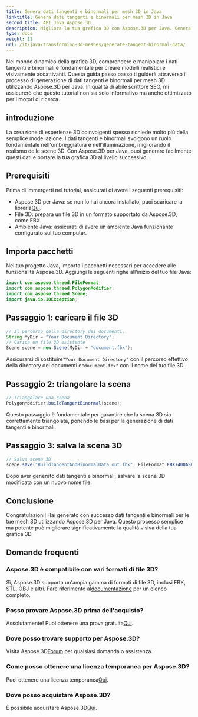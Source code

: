 ```yaml
---
title: Genera dati tangenti e binormali per mesh 3D in Java
linktitle: Genera dati tangenti e binormali per mesh 3D in Java
second_title: API Java Aspose.3D
description: Migliora la tua grafica 3D con Aspose.3D per Java. Genera dati tangenti e binormali senza sforzo. Prova subito la prova gratuita!
type: docs
weight: 11
url: /it/java/transforming-3d-meshes/generate-tangent-binormal-data/
---
```

Nel mondo dinamico della grafica 3D, comprendere e manipolare i dati tangenti e binormali è fondamentale per creare modelli realistici e visivamente accattivanti. Questa guida passo passo ti guiderà attraverso il processo di generazione di dati tangenti e binormali per mesh 3D utilizzando Aspose.3D per Java. In qualità di abile scrittore SEO, mi assicurerò che questo tutorial non sia solo informativo ma anche ottimizzato per i motori di ricerca.
## introduzione
La creazione di esperienze 3D coinvolgenti spesso richiede molto più della semplice modellazione. I dati tangenti e binormali svolgono un ruolo fondamentale nell'ombreggiatura e nell'illuminazione, migliorando il realismo delle scene 3D. Con Aspose.3D per Java, puoi generare facilmente questi dati e portare la tua grafica 3D al livello successivo.
## Prerequisiti
Prima di immergerti nel tutorial, assicurati di avere i seguenti prerequisiti:
-  Aspose.3D per Java: se non lo hai ancora installato, puoi scaricare la libreria[Qui](https://releases.aspose.com/3d/java/).
- File 3D: prepara un file 3D in un formato supportato da Aspose.3D, come FBX.
- Ambiente Java: assicurati di avere un ambiente Java funzionante configurato sul tuo computer.
## Importa pacchetti
Nel tuo progetto Java, importa i pacchetti necessari per accedere alle funzionalità Aspose.3D. Aggiungi le seguenti righe all'inizio del tuo file Java:
```java
import com.aspose.threed.FileFormat;
import com.aspose.threed.PolygonModifier;
import com.aspose.threed.Scene;
import java.io.IOException;
```
## Passaggio 1: caricare il file 3D
```java
// Il percorso della directory dei documenti.
String MyDir = "Your Document Directory";
// Carica un file 3D esistente
Scene scene = new Scene(MyDir + "document.fbx");
```
 Assicurarsi di sostituire`"Your Document Directory"` con il percorso effettivo della directory dei documenti e`"document.fbx"` con il nome del tuo file 3D.
## Passaggio 2: triangolare la scena
```java
// Triangolare una scena
PolygonModifier.buildTangentBinormal(scene);
```
Questo passaggio è fondamentale per garantire che la scena 3D sia correttamente triangolata, ponendo le basi per la generazione di dati tangenti e binormali.
## Passaggio 3: salva la scena 3D
```java
// Salva scena 3D
scene.save("BuildTangentAndBinormalData_out.fbx", FileFormat.FBX7400ASCII);
```
Dopo aver generato dati tangenti e binormali, salvare la scena 3D modificata con un nuovo nome file.
## Conclusione
Congratulazioni! Hai generato con successo dati tangenti e binormali per le tue mesh 3D utilizzando Aspose.3D per Java. Questo processo semplice ma potente può migliorare significativamente la qualità visiva della tua grafica 3D.
## Domande frequenti
### Aspose.3D è compatibile con vari formati di file 3D?
 Sì, Aspose.3D supporta un'ampia gamma di formati di file 3D, inclusi FBX, STL, OBJ e altri. Fare riferimento al[documentazione](https://reference.aspose.com/3d/java/) per un elenco completo.
### Posso provare Aspose.3D prima dell'acquisto?
 Assolutamente! Puoi ottenere una prova gratuita[Qui](https://releases.aspose.com/).
### Dove posso trovare supporto per Aspose.3D?
 Visita Aspose.3D[Forum](https://forum.aspose.com/c/3d/18) per qualsiasi domanda o assistenza.
### Come posso ottenere una licenza temporanea per Aspose.3D?
 Puoi ottenere una licenza temporanea[Qui](https://purchase.aspose.com/temporary-license/).
### Dove posso acquistare Aspose.3D?
 È possibile acquistare Aspose.3D[Qui](https://purchase.aspose.com/buy).